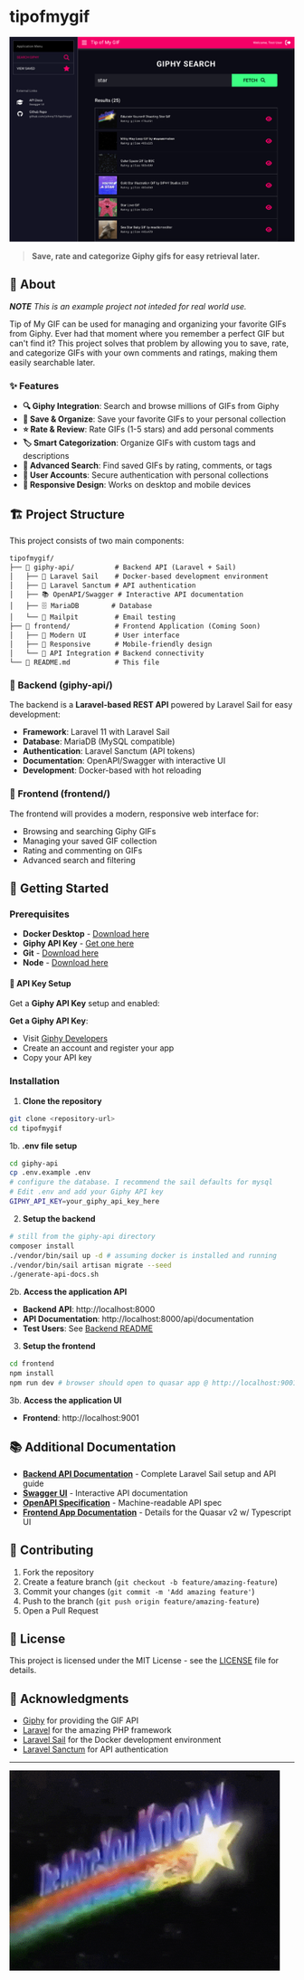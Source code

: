 # tipofmygif

![Tip of My GIF Preview](preview.png)

> **Save, rate and categorize Giphy gifs for easy retrieval later.**

## 🎯 About

_**NOTE** This is an example project not inteded for real world use._

Tip of My GIF can be used for managing and organizing your favorite GIFs from Giphy. Ever had that moment where you remember a perfect GIF but can't find it? This project solves that problem by allowing you to save, rate, and categorize GIFs with your own comments and ratings, making them easily searchable later.

### ✨ Features

- **🔍 Giphy Integration**: Search and browse millions of GIFs from Giphy
- **💾 Save & Organize**: Save your favorite GIFs to your personal collection
- **⭐ Rate & Review**: Rate GIFs (1-5 stars) and add personal comments
- **🏷️ Smart Categorization**: Organize GIFs with custom tags and descriptions
- **🔎 Advanced Search**: Find saved GIFs by rating, comments, or tags
- **🔐 User Accounts**: Secure authentication with personal collections
- **📱 Responsive Design**: Works on desktop and mobile devices

## 🏗️ Project Structure

This project consists of two main components:

```
tipofmygif/
├── 📁 giphy-api/          # Backend API (Laravel + Sail)
│   ├── 🐳 Laravel Sail    # Docker-based development environment
│   ├── 🔐 Laravel Sanctum # API authentication
│   ├── 📚 OpenAPI/Swagger # Interactive API documentation
│   ├── 🗄️ MariaDB        # Database
│   └── 📧 Mailpit         # Email testing
├── 📁 frontend/           # Frontend Application (Coming Soon)
│   ├── 🎨 Modern UI       # User interface
│   ├── 📱 Responsive      # Mobile-friendly design
│   └── 🔗 API Integration # Backend connectivity
└── 📄 README.md           # This file
```

### 🔧 Backend (giphy-api/)

The backend is a **Laravel-based REST API** powered by Laravel Sail for easy development:

- **Framework**: Laravel 11 with Laravel Sail
- **Database**: MariaDB (MySQL compatible)
- **Authentication**: Laravel Sanctum (API tokens)
- **Documentation**: OpenAPI/Swagger with interactive UI
- **Development**: Docker-based with hot reloading

### 🎨 Frontend (frontend/)

The frontend will provides a modern, responsive web interface for:
- Browsing and searching Giphy GIFs
- Managing your saved GIF collection
- Rating and commenting on GIFs
- Advanced search and filtering

## 🚀 Getting Started

### Prerequisites

- **Docker Desktop** - [Download here](https://www.docker.com/products/docker-desktop/)
- **Giphy API Key** - [Get one here](https://developers.giphy.com/)
- **Git** - [Download here](https://git-scm.com/downloads)
- **Node** - [Download here](https://nodejs.org/)

 
#### 🔑 API Key Setup

Get a **Giphy API Key** setup and enabled:

 **Get a Giphy API Key**:
   - Visit [Giphy Developers](https://developers.giphy.com/)
   - Create an account and register your app
   - Copy your API key


### Installation

1. **Clone the repository**
```bash
git clone <repository-url>
cd tipofmygif
``` 

1b. **.env file setup**
```bash
cd giphy-api
cp .env.example .env
# configure the database. I recommend the sail defaults for mysql
# Edit .env and add your Giphy API key
GIPHY_API_KEY=your_giphy_api_key_here
```

2. **Setup the backend**
```bash
# still from the giphy-api directory
composer install
./vendor/bin/sail up -d # assuming docker is installed and running
./vendor/bin/sail artisan migrate --seed
./generate-api-docs.sh
   ```

2b. **Access the application API**
   - **Backend API**: http://localhost:8000
   - **API Documentation**: http://localhost:8000/api/documentation
   - **Test Users**: See [Backend README](giphy-api/README.md#-available-test-users)

3. **Setup the frontend**
```bash
cd frontend
npm install
npm run dev # browser should open to quasar app @ http://localhost:9001
```

3b. **Access the application UI**
   - **Frontend**: http://localhost:9001


## 📚 Additional Documentation

- **[Backend API Documentation](giphy-api/README.md)** - Complete Laravel Sail setup and API guide
- **[Swagger UI](http://localhost:8000/api/documentation)** - Interactive API documentation
- **[OpenAPI Specification](giphy-api/storage/api-docs/api-docs.json)** - Machine-readable API spec
- **[Frontend App Documentation](frontend/README.md)** - Details for the Quasar v2 w/ Typescript UI


## 🤝 Contributing

1. Fork the repository
2. Create a feature branch (`git checkout -b feature/amazing-feature`)
3. Commit your changes (`git commit -m 'Add amazing feature'`)
4. Push to the branch (`git push origin feature/amazing-feature`)
5. Open a Pull Request

## 📄 License

This project is licensed under the MIT License - see the [LICENSE](LICENSE) file for details.

## 🙏 Acknowledgments

- [Giphy](https://giphy.com/) for providing the GIF API
- [Laravel](https://laravel.com/) for the amazing PHP framework
- [Laravel Sail](https://laravel.com/docs/sail) for the Docker development environment
- [Laravel Sanctum](https://laravel.com/docs/sanctum) for API authentication 

---

![Giphy GIF](giphy.gif)

